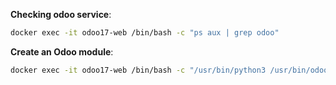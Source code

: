 

**Checking odoo service**:

``` bash
docker exec -it odoo17-web /bin/bash -c "ps aux | grep odoo"
```

**Create an Odoo module**:
``` bash
docker exec -it odoo17-web /bin/bash -c "/usr/bin/python3 /usr/bin/odoo scaffold  module_name /mnt/extra-addons"
```
